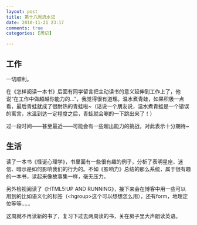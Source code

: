 ```yaml
---
layout: post
title: 第十八周流水记
date: 2010-11-21 23:17
comments: true
categories: [周记]

---
```

<h2>工作</h2>
一切顺利。

在《怎样阅读一本书》后面有同学留言把主动读书的意义延伸到工作上了，他说“在工作中做超越你能力的…”，我觉得很有道理。温水煮青蛙，如果积极一点看，最后青蛙就成了很耐热的青蛙啦~（话说一个朋友说，温水煮青蛙是一个错误的寓言，水温到达一定程度之后，青蛙就会唰的一下跳出来了！）

过一段时间——甚至最近——可能会有一些超出能力的挑战，对此表示十分期待~
<h2>生活</h2>
读了一本书《怪诞心理学》，书里面有一些很有趣的例子，分析了表明星座、迷信、暗示是如何影响我们的行为的。不如《影响力》总结的那么系统，属于很有趣的一本书，读起来像故事集一样，毫无压力。

另外检视阅读了《HTML5:UP AND RUNNING》，接下来会在博客中用一些可以用到的比如语义化的标签（&lt;hgroup&gt;这个可以想想怎么用），还有form，地理定位等等……

这周就不再读新的书了，复习下过去两周读的书，关在房子里大声朗读英语。

